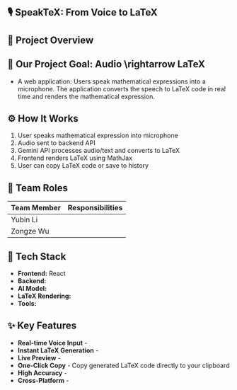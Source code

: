 ## 🎙️ SpeakTeX: From Voice to LaTeX


## 🚀 Project Overview


## 🎯 Our Project Goal: Audio \rightarrow LaTeX
- A web application: Users speak mathematical expressions into a microphone. The application converts the speech to LaTeX code in real time and renders the mathematical expression.

## ⚙️ How It Works
1. User speaks mathematical expression into microphone
2. Audio sent to backend API
3. Gemini API processes audio/text and converts to LaTeX
4. Frontend renders LaTeX using MathJax
5. User can copy LaTeX code or save to history


## 👥 Team Roles
|   Team Member  | Responsibilities |
|----------------|------------------|
|   Yubin Li     |                  |
|   Zongze Wu    |                  |


## 🧩 Tech Stack
- **Frontend:** React
- **Backend:** 
- **AI Model:** 
- **LaTeX Rendering:** 
- **Tools:** 


## ✨ Key Features
- **Real-time Voice Input** - 
- **Instant LaTeX Generation** - 
- **Live Preview** - 
- **One-Click Copy** - Copy generated LaTeX code directly to your clipboard
- **High Accuracy** - 
- **Cross-Platform** - 


